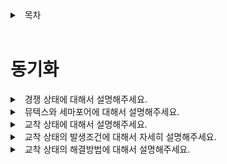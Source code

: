 <details>
<summary>&nbsp; 목차</summary>

---

## [Operating system](./README.md)

#### [프로세스와 스레드](./프로세스와-스레드.md)

#### [스케줄링](./스케줄링.md)

#### 동기화

#### [메모리](./메모리.md)

[( 홈으로 )](../README.md)

---

</details>

<br>

# 동기화

<details>
<summary>&nbsp; 경쟁 상태에 대해서 설명해주세요.</summary>

---

- 둘 이상의 작업 흐름이 비동기적으로 동작하며 하나의 결과 상태를 보장할 수 없는 상황을 말합니다.

---

</details>


<details>
<summary>&nbsp; 뮤텍스와 세마포어에 대해서 설명해주세요.</summary>

---

- 둘다 운영체제에서 동기화를 달성하기 위한 장치입니다.
- 뮤텍스는 하나의 자원에 대한 접근 제어를 달성할 수 있고,
- 세마포어는 다수의 자원에 대한 접근 제어를 달성할 수 있다는 차이가 있습니다.

---

</details>

<details>
<summary>&nbsp; 교착 상태에 대해서 설명해주세요.</summary>

---

- 두 개 이상의 작업이 서로의 종료를 기다리고 있기 때문에 결과적으로 아무것도 완료하지 못하는 상황을 말합니다.
- 상호 배제, 점유 대기, 비선점, 순환 대기라는 4가지 조건을 모두 만족해야 발생합니다.

---

</details>

<details>
<summary>&nbsp; 교착 상태의 발생조건에 대해서 자세히 설명해주세요.</summary>

---

- 자원은 한번에 하나의 프로세스만 점유할 수 있다는 상호 배제 조건,
- 하나 이상의 자원을 점유하고 있으면서 다른 작업이 점유한 자원을 추가로 얻기 위해 대기하는 점유 대기 조건,
- 프로세스가 순환하는 모습으로 서로의 자원을 위해 대기하는 순환 대기 조건,
- 다른 작업이 점유한 자원을 도중에 강제로 빼앗을 수 없는 비선점 조건.
- 이 4가지 조건을 모두 성립하는 것이 교착 상태의 발생 조건입니다.

---

</details>

<details>
<summary>&nbsp; 교착 상태의 해결방법에 대해서 설명해주세요.</summary>

---

- 두가지 해결방법을 알고 있습니다.
- 교착 상태의 4가지 조건 중 하나 이상을 만족하지 않게 하는 방지가 있고,
- 교착 상태가 발생하는 것을 탐지하고 회복시키는 탐지와 회복이 있습니다.

---

</details>
